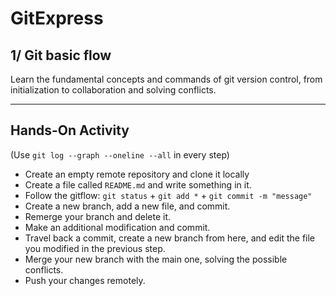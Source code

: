 # GitExpress

## **1/ Git basic flow**

Learn the fundamental concepts and commands of git version control, from initialization to collaboration and solving conflicts.

***

## **Hands-On Activity**

(Use `git log --graph --oneline --all` in every step)

- Create an empty remote repository and clone it locally 
- Create a file called `README.md` and write something in it.
- Follow the gitflow: `git status` + `git add *` + `git commit -m "message"`
- Create a new branch, add a new file, and commit.
- Remerge your branch and delete it. 
- Make an additional modification and commit.
- Travel back a commit, create a new branch from here, and edit the file you modified in the previous step.
- Merge your new branch with the main one, solving the possible conflicts.
- Push your changes remotely.  
